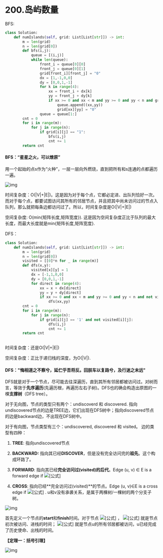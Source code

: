 # 200.岛屿数量



BFS:

```python
class Solution:
    def numIslands(self, grid: List[List[str]]) -> int:
        m = len(grid)
        n = len(grid[0])
        def bfs(i,j):
            queue = [(i,j)]
            while len(queue):
                front_i = queue[0][0]
                front_j = queue[0][1]
                grid[front_i][front_j] = "0"
                dx = [1,-1,0,0]
                dy = [0,0,1,-1]
                for k in range(4):
                    xx = front_i + dx[k]
                    yy = front_j + dy[k]
                    if xx >= 0 and xx < m and yy >= 0 and yy < n and grid[xx][yy] == "1":
                        queue.append((xx,yy))
                        grid[xx][yy] = "0"
                queue = queue[1:]
        cnt = 0
        for i in range(m):
            for j in range(n):
                if grid[i][j] == "1":
                    bfs(i,j)
                    cnt += 1
        return cnt
```



#### BFS：“星星之火，可以燎原”

用一个起始的点s作为“火种”，一层一层向外燃烧，直到把所有和s连通的点都遍历一遍。

![img](https://pic4.zhimg.com/80/v2-471ea3d724f6f5762e7b26f56efbe1bf_1440w.jpg)

时间复杂度：O(|V|+|E|)。这是因为对于每个点，它都必定进、出队列恰好一次。而对于每个点，都要试图访问其所有的邻居节点，并且把其中尚未访问过的节点入队列，那么就把每条边都访问过了。所以，时间复杂度是O(|V|+|E|)

空间复杂度: O(min{矩阵长度,矩阵宽度}). 这是因为空间复杂度正比于队列的最大长度，而最大长度就是min{矩阵长度,矩阵宽度}. 



DFS：

```python
class Solution:
    def numIslands(self, grid: List[List[str]]) -> int:
        m = len(grid)
        n = len(grid[0])
        visited = [[0]*n for _ in range(m)]
        def dfs(x,y):
            visited[x][y] = 1
            dx = [-1,1,0,0]
            dy = [0,0,1,-1]
            for direct in range(4):
                xx = x + dx[direct]
                yy = y + dy[direct]
                if xx >= 0 and xx < m and yy >= 0 and yy < n and not visited[xx][yy] and grid[xx][yy] == '1': ##易错！这些条件一个都不能少
                    dfs(xx,yy)
        cnt = 0
        for i in range(m):
            for j in range(n):
                if grid[i][j] == '1' and not visited[i][j]:
                    dfs(i,j)
                    cnt += 1
        return cnt
                   
```

时间复杂度：还是O(|V|+|E|)

空间复杂度：正比于递归栈的深度，为O(|V|). 



#### DFS："悔相道之不察兮，延伫乎吾将反。回朕车以复路兮，及行迷之未远"

DFS就是对于一个节点，尽可能去往深遍历，直到其所有邻居都被访问过。对树而言，等效于**先序遍历**(先遍历根，再遍历左右子树)。DFS也的确会构造出原图的一棵**支撑树**（DFS tree）。

对于无向图，节点的类型只有两个：undiscoverd 和 discovered. 指向undiscovered节点的边是TREE边，它们出现在DFS树中；指向discovered节点的边是backward边，不出现在DFS树中。

对于有向图，节点类型有三个：undiscovered, discovered 和 visited。 边的类型有四种：

1. **TREE**: 指向undiscovered节点
2. **BACKWARD:** 指向其已经**DISCOVER**，但是没有完全访问完的**祖先**。这个构成环路了。

3. **FORWARD**: 指向其已经**完全访问过(visited)**的**后代**。Edge (u, v) ∈ E is a forward edge if ![[公式]](https://www.zhihu.com/equation?tex=start%28u%29%3C+start%28v%29%3C+f+inish%28v%29%3C+f+inish%28u%29)

4. **CROSS**: 指向已经**完全访问过(visited)**的节点。Edge (u, v)∈E is a cross edge if ![[公式]](https://www.zhihu.com/equation?tex=start%28v%29%3C+f+inish%28v%29%3C+start%28u%29%3C+f+inish%28u%29) . u和v没有承袭关系，是属于两棵树/一棵树的两个分支子树。

![img](https://pic1.zhimg.com/80/v2-1a16f90d6c8bafa149f95988e52fb418_1440w.jpg)

首先定义一个节点的**start**和**finish**时间。对于节点 ![[公式]](https://www.zhihu.com/equation?tex=u) ， ![[公式]](https://www.zhihu.com/equation?tex=start%28u%29) 就是节点初次被访问、进栈的时间； ![[公式]](https://www.zhihu.com/equation?tex=finish%28u%29) 就是节点u的所有邻居都被访问，u已经完成了历史使命、出栈的时间。

**【定理一：括号引理】**

![img](https://pic2.zhimg.com/80/v2-2162383d7c60bca59d0a1d349976b305_1440w.jpg)